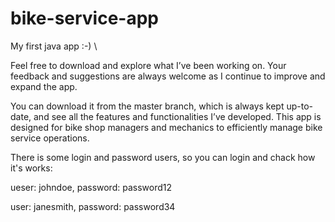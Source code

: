 # bike-service-app

My first java app :-)
\

Feel free to download and explore what I’ve been working on. 
Your feedback and suggestions are always welcome as I continue 
to improve and expand the app.

You can download it from the master branch, which is always kept up-to-date, and see all the features and functionalities I’ve developed. This app is designed for bike shop managers and mechanics to efficiently manage bike service operations.

There is some login and password users, so you can login and chack how it's works:


ueser: johndoe, password: password12

user: janesmith, password: password34
